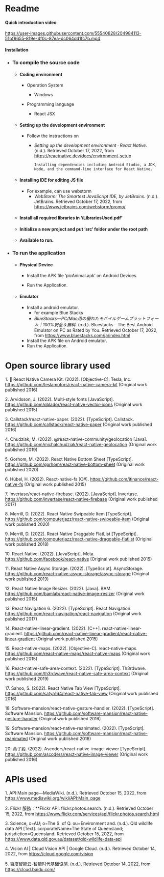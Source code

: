 # Readme
#### Quick introduction video
https://user-images.githubusercontent.com/55540828/204984113-51bf8655-819e-4f0c-87ea-dc064dd1fc7b.mp4

#### Installation

- ### To compile the source code

  - #### Coding environment

    - Operation System
      - Windows

    - Programming language
      - React JSX

  - #### Setting up the development environment

    - Follow the instructions on 

      - *Setting up the development environment · React Native*. (n.d.). Retrieved October 17, 2022, from https://reactnative.dev/docs/environment-setup	

        ```
        Installing dependencies including Android Studio, a JDK, Node, and the command-line interface for React Native.
        ```

  - #### Installing IDE for editing JS file

    - For example, can use webstorm 
      - *WebStorm: The Smartest JavaScript IDE, by JetBrains*. (n.d.). JetBrains. Retrieved October 17, 2022, from https://www.jetbrains.com/webstorm/promo/

  - #### Install all required libraries in ‘/LibrariesUsed.pdf’

  - #### Initialize a new project and put ‘src’ folder under the root path

  - #### Available to run.

- ### To run the application

  - #### Physical Device

    - Install the APK file ‘picAnimal.apk’ on Android Devices. 

    - Run the Application.

  - #### Emulator

    - Install a android emulator.
      - for example Blue Stacks
      - *BlueStacks—PC/Mac用の優れたモバイルゲームプラットフォーム｜100%安全＆無料*. (n.d.). Bluestacks - The Best Android Emulator on PC as Rated by You. Retrieved October 17, 2022, from https://www.bluestacks.com/ja/index.html
    - Install the APK file on Android emulator.
    - Run the Application.
    
# Open source library used

1\. 🎈 React Native Camera Kit. (2022). \[Objective-C\]. Tesla, Inc. https://github.com/teslamotors/react-native-camera-kit (Original work published 2016)

2\. Arvidsson, J. (2022). Multi-style fonts \[JavaScript\]. https://github.com/oblador/react-native-vector-icons (Original work published 2015)

3\. Callstack/react-native-paper. (2022). \[TypeScript\]. Callstack. https://github.com/callstack/react-native-paper (Original work published 2016)

4\. Chudziak, M. (2022). @react-native-community/geolocation \[Java\]. https://github.com/michalchudziak/react-native-geolocation (Original work published 2019)

5\. Gorhom, M. (2022). React Native Bottom Sheet \[TypeScript\]. https://github.com/gorhom/react-native-bottom-sheet (Original work published 2020)

6\. Hübel, H. (2022). React-native-fs \[C#\]. https://github.com/itinance/react-native-fs (Original work published 2015)

7\. Invertase/react-native-firebase. (2022). \[JavaScript\]. Invertase. https://github.com/invertase/react-native-firebase (Original work published 2017)

8\. Merrill, D. (2022). React Native Swipeable Item \[TypeScript\]. https://github.com/computerjazz/react-native-swipeable-item (Original work published 2020)

9\. Merrill, D. (2022). React Native Draggable FlatList \[TypeScript\]. https://github.com/computerjazz/react-native-draggable-flatlist (Original work published 2018)

10\. React Native. (2022). \[JavaScript\]. Meta. https://github.com/facebook/react-native (Original work published 2015)

11\. React Native Async Storage. (2022). \[TypeScript\]. AsyncStorage. https://github.com/react-native-async-storage/async-storage (Original work published 2019)

12\. React Native Image Resizer. (2022). \[Java\]. BAM. https://github.com/bamlab/react-native-image-resizer (Original work published 2015)

13\. React Navigation 6. (2022). \[TypeScript\]. React Navigation. https://github.com/react-navigation/react-navigation (Original work published 2017)

14\. React-native-linear-gradient. (2022). \[C++\]. react-native-linear-gradient. https://github.com/react-native-linear-gradient/react-native-linear-gradient (Original work published 2015)

15\. React-native-maps. (2022). \[Objective-C\]. react-native-maps. https://github.com/react-native-maps/react-native-maps (Original work published 2015)

16\. React-native-safe-area-context. (2022). \[TypeScript\]. Th3rdwave. https://github.com/th3rdwave/react-native-safe-area-context (Original work published 2019)

17\. Sahoo, S. (2022). React Native Tab View \[TypeScript\]. https://github.com/satya164/react-native-tab-view (Original work published 2016)

18\. Software-mansion/react-native-gesture-handler. (2022). \[TypeScript\]. Software Mansion. https://github.com/software-mansion/react-native-gesture-handler (Original work published 2016)

19\. Software-mansion/react-native-reanimated. (2022). \[TypeScript\]. Software Mansion. https://github.com/software-mansion/react-native-reanimated (Original work published 2018)

20\. 黄子毅. (2022). Ascoders/react-native-image-viewer \[TypeScript\]. https://github.com/ascoders/react-native-image-viewer (Original work published 2016)

# APIs used

1\. API:Main page—MediaWiki. (n.d.). Retrieved October 15, 2022, from https://www.mediawiki.org/wiki/API:Main_page

2\. Flickr 服務：\*\*Flickr API: flickr.photos.search. (n.d.). Retrieved October 15, 2022, from https://www.flickr.com/services/api/flickr.photos.search.html

3\. Science, c=AU; o=The S. of Q. ou=Environment and. (n.d.). Qld wildlife data API \[Text\]. corporateName=The State of Queensland; jurisdiction=Queensland. Retrieved October 15, 2022, from https://www.data.qld.gov.au/dataset/qld-wildlife-data-api

4\. Vision AI \| Cloud Vision API \| Google Cloud. (n.d.). Retrieved October 14, 2022, from https://cloud.google.com/vision

5\. 百度智能云-智能时代基础设施. (n.d.). Retrieved October 14, 2022, from https://cloud.baidu.com/
